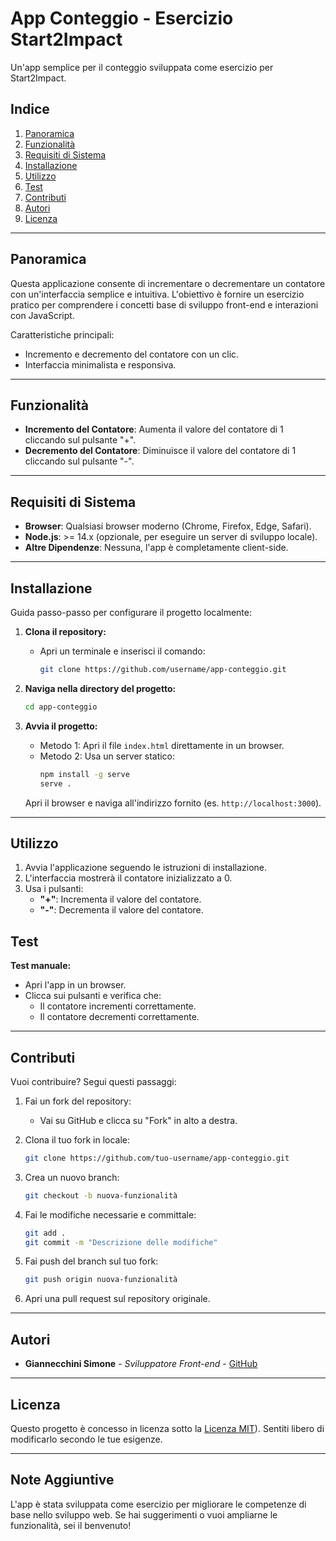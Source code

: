 # App Conteggio - Esercizio Start2Impact

Un'app semplice per il conteggio sviluppata come esercizio per Start2Impact.

## Indice

1. [Panoramica](#panoramica)
2. [Funzionalità](#funzionalità)
3. [Requisiti di Sistema](#requisiti-di-sistema)
4. [Installazione](#installazione)
5. [Utilizzo](#utilizzo)
6. [Test](#test)
7. [Contributi](#contributi)
8. [Autori](#autori)
9. [Licenza](#licenza)

---

## Panoramica

Questa applicazione consente di incrementare o decrementare un contatore con un'interfaccia semplice e intuitiva. 
L'obiettivo è fornire un esercizio pratico per comprendere i concetti base di sviluppo front-end e interazioni con JavaScript.

Caratteristiche principali:
- Incremento e decremento del contatore con un clic.
- Interfaccia minimalista e responsiva.

---

## Funzionalità

- **Incremento del Contatore**: Aumenta il valore del contatore di 1 cliccando sul pulsante "+".
- **Decremento del Contatore**: Diminuisce il valore del contatore di 1 cliccando sul pulsante "-".


---

## Requisiti di Sistema

- **Browser**: Qualsiasi browser moderno (Chrome, Firefox, Edge, Safari).
- **Node.js**: >= 14.x (opzionale, per eseguire un server di sviluppo locale).
- **Altre Dipendenze**: Nessuna, l'app è completamente client-side.

---

## Installazione

Guida passo-passo per configurare il progetto localmente:

1. **Clona il repository:**
   - Apri un terminale e inserisci il comando:
     ```bash
     git clone https://github.com/username/app-conteggio.git
     ```

2. **Naviga nella directory del progetto:**
   ```bash
   cd app-conteggio
   ```

3. **Avvia il progetto:**
   - Metodo 1: Apri il file `index.html` direttamente in un browser.
   - Metodo 2: Usa un server statico:
     ```bash
     npm install -g serve
     serve .
     ```
   Apri il browser e naviga all'indirizzo fornito (es. `http://localhost:3000`).

---

## Utilizzo

1. Avvia l'applicazione seguendo le istruzioni di installazione.
2. L'interfaccia mostrerà il contatore inizializzato a 0.
3. Usa i pulsanti:
   - **"+"**: Incrementa il valore del contatore.
   - **"-"**: Decrementa il valore del contatore.
 

## Test

 **Test manuale:**
   - Apri l'app in un browser.
   - Clicca sui pulsanti e verifica che:
     - Il contatore incrementi correttamente.
     - Il contatore decrementi correttamente.
    



---

## Contributi

Vuoi contribuire? Segui questi passaggi:

1. Fai un fork del repository:
   - Vai su GitHub e clicca su "Fork" in alto a destra.

2. Clona il tuo fork in locale:
   ```bash
   git clone https://github.com/tuo-username/app-conteggio.git
   ```

3. Crea un nuovo branch:
   ```bash
   git checkout -b nuova-funzionalità
   ```

4. Fai le modifiche necessarie e committale:
   ```bash
   git add .
   git commit -m "Descrizione delle modifiche"
   ```

5. Fai push del branch sul tuo fork:
   ```bash
   git push origin nuova-funzionalità
   ```

6. Apri una pull request sul repository originale.

---

## Autori

- **Giannecchini Simone** - *Sviluppatore Front-end* - [GitHub](https://simonegiannecchini.github.io/Simone.github.io/)


---

## Licenza

Questo progetto è concesso in licenza sotto la [Licenza MIT](https://mit-license.org/)). Sentiti libero di modificarlo secondo le tue esigenze.

---

## Note Aggiuntive

L'app è stata sviluppata come esercizio per migliorare le competenze di base nello sviluppo web. Se hai suggerimenti o vuoi ampliarne le funzionalità, sei il benvenuto!

